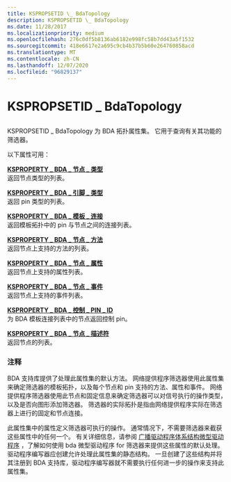 ```yaml
---
title: KSPROPSETID \_ BdaTopology
description: KSPROPSETID \_ BdaTopology
ms.date: 11/28/2017
ms.localizationpriority: medium
ms.openlocfilehash: 276c0df5b8136ab6182e998fc58b7dd43a5f1532
ms.sourcegitcommit: 418e6617e2a695c9cb4b37b5b60e264760858acd
ms.translationtype: MT
ms.contentlocale: zh-CN
ms.lasthandoff: 12/07/2020
ms.locfileid: "96829137"
---
```

# <a name="kspropsetid_bdatopology"></a>KSPROPSETID \_ BdaTopology


## <span id="ddk_kspropsetid_bdatopology_ks"></span><span id="DDK_KSPROPSETID_BDATOPOLOGY_KS"></span>


KSPROPSETID \_ BdaTopology 为 BDA 拓扑属性集。 它用于查询有关其功能的筛选器。

以下属性可用：

<span id="KSPROPERTY_BDA_NODE_TYPES"></span><span id="ksproperty_bda_node_types"></span>[**KSPROPERTY \_ BDA \_ 节点 \_ 类型**](ksproperty-bda-node-types.md)  
返回节点类型的列表。

<span id="KSPROPERTY_BDA_PIN_TYPES"></span><span id="ksproperty_bda_pin_types"></span>[**KSPROPERTY \_ BDA \_ 引脚 \_ 类型**](ksproperty-bda-pin-types.md)  
返回 pin 类型的列表。

<span id="KSPROPERTY_BDA_TEMPLATE_CONNECTIONS"></span><span id="ksproperty_bda_template_connections"></span>[**KSPROPERTY \_ BDA \_ 模板 \_ 连接**](ksproperty-bda-template-connections.md)  
返回模板拓扑中的 pin 与节点之间的连接列表。

<span id="KSPROPERTY_BDA_NODE_METHODS"></span><span id="ksproperty_bda_node_methods"></span>[**KSPROPERTY \_ BDA \_ 节点 \_ 方法**](ksproperty-bda-node-methods.md)  
返回节点上支持的方法的列表。

<span id="KSPROPERTY_BDA_NODE_PROPERTIES"></span><span id="ksproperty_bda_node_properties"></span>[**KSPROPERTY \_ BDA \_ 节点 \_ 属性**](ksproperty-bda-node-properties.md)  
返回节点上支持的属性列表。

<span id="KSPROPERTY_BDA_NODE_EVENTS"></span><span id="ksproperty_bda_node_events"></span>[**KSPROPERTY \_ BDA \_ 节点 \_ 事件**](ksproperty-bda-node-events.md)  
返回节点上支持的事件列表。

<span id="KSPROPERTY_BDA_CONTROLLING_PIN_ID"></span><span id="ksproperty_bda_controlling_pin_id"></span>[**KSPROPERTY \_ BDA \_ 控制 \_ PIN \_ ID**](ksproperty-bda-controlling-pin-id.md)  
为 BDA 模板连接列表中的节点返回控制 pin。

<span id="KSPROPERTY_BDA_NODE_DESCRIPTORS"></span><span id="ksproperty_bda_node_descriptors"></span>[**KSPROPERTY \_ BDA \_ 节点 \_ 描述符**](ksproperty-bda-node-descriptors.md)  
返回节点的列表。

### <a name="comments"></a>注释

BDA 支持库提供了处理此属性集的默认方法。 网络提供程序筛选器使用此属性集来确定筛选器的模板拓扑，以及每个节点和 pin 支持的方法、属性和事件。 网络提供程序筛选器使用此节点和固定信息来确定筛选器可以对信号执行的操作类型，以及是否向图形添加筛选器。 筛选器的实际拓扑是指由网络提供程序实际在筛选器上进行的固定和节点连接。

此属性集中的属性定义筛选器可执行的操作。 通常情况下，不需要筛选器来截获这些属性中的任何一个。 有关详细信息，请参阅 [广播驱动程序体系结构微型驱动程序](./broadcast-driver-architecture-minidrivers.md) ，了解如何使用 bda 微型驱动程序 for 筛选器来提供这些属性的默认处理。 驱动程序编写器应创建允许处理此属性集的静态结构。 一旦创建了这些结构并将其注册到 BDA 支持库，驱动程序编写器就不需要执行任何进一步的操作来支持此属性集。

 

